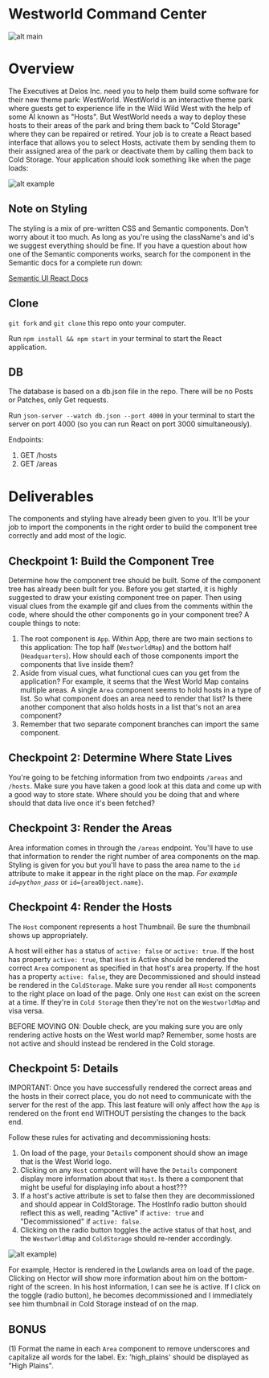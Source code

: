 # Westworld Command Center

![alt main](https://cdn-images-1.medium.com/max/2000/1*BnjGd8N6zu9-Fe6stEJDEg.png)


Overview
========
The Executives at Delos Inc. need you to help them build some software for their new theme park: WestWorld. WestWorld is an interactive theme park where guests get to experience life in the Wild Wild West with the help of some AI known as "Hosts". But WestWorld needs a way to deploy these hosts to their areas of the park and bring them back to "Cold Storage" where they can be repaired or retired. Your job is to create a React based interface that allows you to select Hosts, activate them by sending them to their assigned area of the park or deactivate them by calling them back to Cold Storage. Your application should look something like when the page loads:

![alt example](./public/picture.png)

Note on Styling
---------------
The styling is a mix of pre-written CSS and Semantic components. Don't worry about it too much. As long as you're using the className's and id's we suggest everything should be fine. If you have a question about how one of the Semantic components works, search for the component in the Semantic docs for a complete run down:

[Semantic UI React Docs](https://react.semantic-ui.com/)

Clone
-----
`git fork` and `git clone` this repo onto your computer.

Run `npm install && npm start` in your terminal to start the React application.

DB
--
The database is based on a db.json file in the repo. There will be no Posts or Patches, only Get requests.

Run `json-server --watch db.json --port 4000` in your terminal to start the server on port 4000 (so you can run React on port 3000 simultaneously).

Endpoints:
1. GET /hosts
2. GET /areas


Deliverables
============

The components and styling have already been given to you. It'll be your job to import the components in the right order to build the component tree correctly and add most of the logic.

Checkpoint 1: Build the Component Tree
--------------------------------------
Determine how the component tree should be built. Some of the component tree has already been built for you. Before you get started, it is highly suggested to draw your existing component tree on paper. Then using visual clues from the example gif and clues from the comments within the code, where should the other components go in your component tree? A couple things to note:

1. The root component is `App`. Within App, there are two main sections to this application: The top half (`WestworldMap`) and the bottom half (`Headquarters`). How should each of those components import the components that live inside them?
2. Aside from visual cues, what functional cues can you get from the application? For example, it seems that the  West World Map contains multiple areas. A single `Area` component seems to hold hosts in a type of list. So what component does an area need to render that list? Is there another component that also holds hosts in a list that's not an area component?
3. Remember that two separate component branches can import the same component.

Checkpoint 2: Determine Where State Lives
-----------------------------------------
You're going to be fetching information from two endpoints `/areas` and `/hosts`. Make sure you have taken a good look at this data and come up with a good way to store state. Where should you be doing that and where should that data live once it's been fetched?

Checkpoint 3: Render the Areas
------------------------------
Area information comes in through the `/areas` endpoint. You'll have to use that information to render the right number of area components on the map. Styling is given for you but you'll have to pass the area name to the `id` attribute to make it appear in the right place on the map. *For example `id=python_pass`* or `id={areaObject.name}`.

Checkpoint 4: Render the Hosts
------------------------------
The `Host` component represents a host Thumbnail. Be sure the thumbnail shows up appropriately.

A host will either has a status of `active: false` or `active: true`. If the host has property `active: true`, that `Host` is Active should be rendered the correct `Area` component as specified in that host's area property. If the host has a property `active: false`, they are Decommissioned and should instead be rendered in the `ColdStorage`. Make sure you render all `Host` components to the right place on load of the page. Only one `Host` can exist on the screen at a time. If they're in `Cold Storage` then they're not on the `WestworldMap` and visa versa.

BEFORE MOVING ON: Double check, are you making sure you are only rendering active hosts on the West world map? Remember, some hosts are not active and should instead be rendered in the Cold storage.

Checkpoint 5: Details
---------------------------
IMPORTANT: Once you have successfully rendered the correct areas and the hosts in their correct place, you do not need to communicate with the server for the rest of the app. This last feature will only affect how the `App` is rendered on the front end WITHOUT persisting the changes to the back end.

Follow these rules for activating and decommissioning hosts:

1. On load of the page, your `Details` component should show an image that is the West World logo.
2. Clicking on any `Host` component will have the `Details` component display more information about that `Host`. Is there a component that might be useful for displaying info about a host???
3. If a host's active attribute is set to false then they are decommissioned and should appear in ColdStorage. The HostInfo radio button should reflect this as well, reading "Active" if `active: true` and "Decommissioned" if `active: false`.
4. Clicking on the radio button toggles the active status of that host, and the `WestworldMap` and `ColdStorage` should re-render accordingly.

![alt example](./public/gif.gif))

For example, Hector is rendered in the Lowlands area on load of the page. Clicking on Hector will show more information about him on the bottom-right of the screen. In his host information, I can see he is active. If I click on the toggle (radio button), he becomes decommissioned and I immediately see him thumbnail in Cold Storage instead of on the map.




BONUS
---------------------------
(1) Format the name in each `Area` component to remove underscores and capitalize all words for the label. Ex: 'high_plains' should be displayed as "High Plains".
